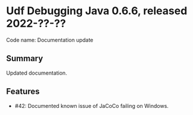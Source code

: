 # Udf Debugging Java 0.6.6, released 2022-??-??

Code name: Documentation update

## Summary

Updated documentation.

## Features

* #42: Documented known issue of JaCoCo failing on Windows.

